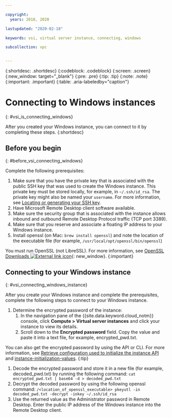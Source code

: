 ```yaml
---

copyright:
  years: 2018, 2020

lastupdated: "2020-02-18"

keywords: vsi, virtual server instance, connecting, windows

subcollection: vpc


---
```


{:shortdesc: .shortdesc}
{:codeblock: .codeblock}
{:screen: .screen}
{:new_window: target="_blank"}
{:pre: .pre}
{:tip: .tip}
{:note: .note}
{:important: .important}
{:table: .aria-labeledby="caption"}

# Connecting to Windows instances
{: #vsi_is_connecting_windows}

After you created your Windows instance, you can connect to it by completing these steps.
{:shortdesc}

## Before you begin
{: #before_vsi_connecting_windows}

Complete the following prerequisites:

1. Make sure that you have the private key that is associated with the public SSH key that was used to create the Windows instance. This private key must be stored locally, for example, in `~/.ssh/id_rsa`. The private key might also be named your `username`. For more information, see [Locating or generating your SSH key](/docs/vpc?topic=vpc-ssh-keys#locating-ssh-keys).
4. Have Microsoft Remote Desktop client software available.
1. Make sure the security group that is associated with the instance allows inbound and outbound Remote Desktop Protocol traffic (TCP port 3389).
1. Make sure that you reserve and associate a floating IP address to your Windows instance.
2. Install openssl (on Mac: `brew install openssl`) and note the location of the executable file (for example, `/usr/local/opt/openssl/bin/openssl`)

You must run OpenSSL (not LibreSSL). For more information, see [OpenSSL Downloads ![External link icon](../icons/launch-glyph.svg "External link icon")](https://www.openssl.org/source/){: new_window}.
{:important}


## Connecting to your Windows instance
{: #vsi_connecting_windows_instance}

After you create your Windows instance and complete the prerequisites, complete the following steps to connect to your Windows instance. 
  
1. Determine the encrypted password of the instance:
    1. In the navigation pane of the {{site.data.keyword.cloud_notm}} console, click **Compute > Virtual server instances** and click your instance to view its details.
    1. Scroll down to the **Encrypted password** field. Copy the value and paste it into a text file, for example, encrypted_pwd.txt.

  You can also get the encrypted password by using the API or CLI. For more information, see [Retrieve configuration used to initialize the instance API](https://{DomainName}/apidocs/vpc#retrieve-configuration-used-to-initialize-the-inst) and [instance-initialization-values](/docs/vpc?topic=vpc-cli-reference#instance-initialization-values).
  {:tip}

1. Decode the encrypted password and store it in a new file (for example, decoded_pwd.txt) by running the following command: `cat encrypted_pwd.txt | base64 -d > decoded_pwd.txt`
1. Decrypt the decoded password by using the following openssl command: `/<location_of_openssl_executable> pkeyutl -in decoded_pwd.txt -decrypt -inkey ~/.ssh/id_rsa`
1. Use the returned value as the Administrator password in Remote Desktop. Enter the public IP address of the Windows instance into the Remote Desktop client.
